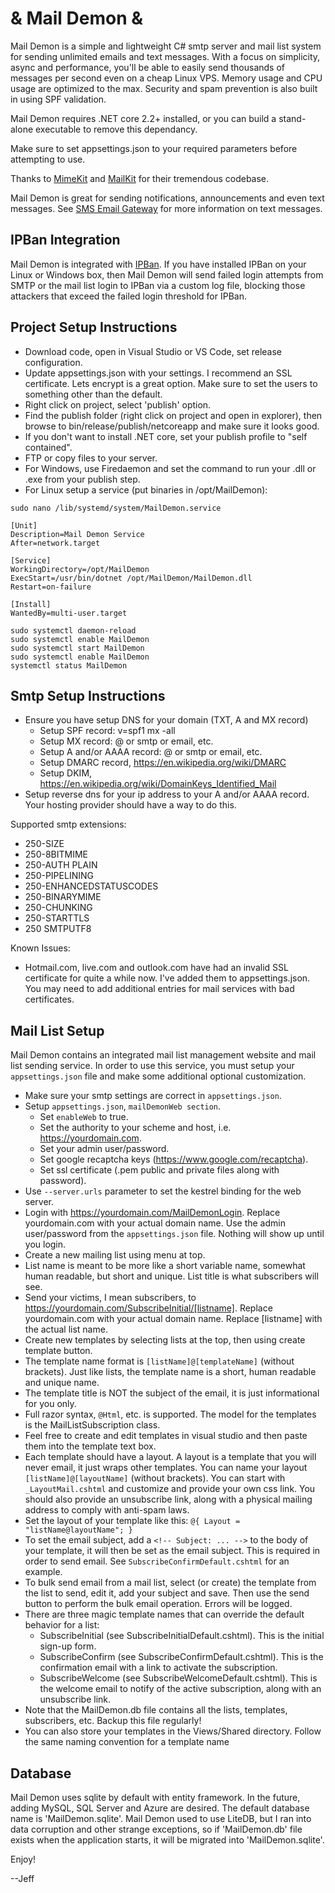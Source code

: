 # & Mail Demon &

Mail Demon is a simple and lightweight C# smtp server and mail list system for sending unlimited emails and text messages. With a focus on simplicity, async and performance, you'll be able to easily send thousands of messages per second even on a cheap Linux VPS. Memory usage and CPU usage are optimized to the max. Security and spam prevention is also built in using SPF validation.

Mail Demon requires .NET core 2.2+ installed, or you can build a stand-alone executable to remove this dependancy.

Make sure to set appsettings.json to your required parameters before attempting to use.

Thanks to <a href='https://github.com/jstedfast/MimeKit'>MimeKit</a> and <a href='https://github.com/jstedfast/MailKit'>MailKit</a> for their tremendous codebase.

Mail Demon is great for sending notifications, announcements and even text messages. See <a href='http://smsemailgateway.com/'>SMS Email Gateway</a> for more information on text messages.

## IPBan Integration
Mail Demon is integrated with <a href='https://github.com/DigitalRuby/IPBan'>IPBan</a>. If you have installed IPBan on your Linux or Windows box, then Mail Demon will send failed login attempts from SMTP or the mail list login to IPBan via a custom log file, blocking those attackers that exceed the failed login threshold for IPBan.

## Project Setup Instructions
- Download code, open in Visual Studio or VS Code, set release configuration.
- Update appsettings.json with your settings. I recommend an SSL certificate. Lets encrypt is a great option. Make sure to set the users to something other than the default.
- Right click on project, select 'publish' option.
- Find the publish folder (right click on project and open in explorer), then browse to bin/release/publish/netcoreapp and make sure it looks good.
- If you don't want to install .NET core, set your publish profile to "self contained".
- FTP or copy files to your server.
- For Windows, use Firedaemon and set the command to run your .dll or .exe from your publish step.
- For Linux setup a service (put binaries in /opt/MailDemon):

```
sudo nano /lib/systemd/system/MailDemon.service
```

```
[Unit]
Description=Mail Demon Service
After=network.target

[Service]
WorkingDirectory=/opt/MailDemon
ExecStart=/usr/bin/dotnet /opt/MailDemon/MailDemon.dll
Restart=on-failure

[Install]
WantedBy=multi-user.target

sudo systemctl daemon-reload 
sudo systemctl enable MailDemon
sudo systemctl start MailDemon
sudo systemctl enable MailDemon
systemctl status MailDemon
```

## Smtp Setup Instructions
- Ensure you have setup DNS for your domain (TXT, A and MX record)
  - Setup SPF record: v=spf1 mx -all
  - Setup MX record: @ or smtp or email, etc.
  - Setup A and/or AAAA record: @ or smtp or email, etc.
  - Setup DMARC record, https://en.wikipedia.org/wiki/DMARC
  - Setup DKIM, https://en.wikipedia.org/wiki/DomainKeys_Identified_Mail
- Setup reverse dns for your ip address to your A and/or AAAA record. Your hosting provider should have a way to do this.

Supported smtp extensions:
- 250-SIZE
- 250-8BITMIME
- 250-AUTH PLAIN
- 250-PIPELINING
- 250-ENHANCEDSTATUSCODES
- 250-BINARYMIME
- 250-CHUNKING
- 250-STARTTLS
- 250 SMTPUTF8

Known Issues:
- Hotmail.com, live.com and outlook.com have had an invalid SSL certificate for quite a while now. I've added them to appsettings.json. You may need to add additional entries for mail services with bad certificates.

## Mail List Setup

Mail Demon contains an integrated mail list management website and mail list sending service. In order to use this service, you must setup your `appsettings.json` file and make some additional optional customization.

- Make sure your smtp settings are correct in `appsettings.json`.
- Setup `appsettings.json`, `mailDemonWeb section`.
  - Set `enableWeb` to true.
  - Set the authority to your scheme and host, i.e. https://yourdomain.com.
  - Set your admin user/password.
  - Set google recaptcha keys (https://www.google.com/recaptcha).
  - Set ssl certificate (.pem public and private files along with password).
- Use `--server.urls` parameter to set the kestrel binding for the web server.
- Login with https://yourdomain.com/MailDemonLogin. Replace yourdomain.com with your actual domain name. Use the admin user/password from the `appsettings.json` file. Nothing will show up until you login.
- Create a new mailing list using menu at top.
- List name is meant to be more like a short variable name, somewhat human readable, but short and unique. List title is what subscribers will see.
- Send your victims, I mean subscribers, to https://yourdomain.com/SubscribeInitial/[listname]. Replace yourdomain.com with your actual domain name. Replace [listname] with the actual list name.
- Create new templates by selecting lists at the top, then using create template button.
- The template name format is `[listName]@[templateName]` (without brackets). Just like lists, the template name is a short, human readable and unique name.
- The template title is NOT the subject of the email, it is just informational for you only.
- Full razor syntax, `@Html`, etc. is supported. The model for the templates is the MailListSubscription class.
- Feel free to create and edit templates in visual studio and then paste them into the template text box.
- Each template should have a layout. A layout is a template that you will never email, it just wraps other templates. You can name your layout `[listName]@[layoutName]` (without brackets). You can start with `_LayoutMail.cshtml` and customize and provide your own css link. You should also provide an unsubscribe link, along with a physical mailing address to comply with anti-spam laws.
- Set the layout of your template like this: `@{ Layout = "listName@layoutName"; }`
- To set the email subject, add a `<!-- Subject: ... -->` to the body of your template, it will then be set as the email subject. This is required in order to send email. See `SubscribeConfirmDefault.cshtml` for an example.
- To bulk send email from a mail list, select (or create) the template from the list to send, edit it, add your subject and save. Then use the send button to perform the bulk email operation. Errors will be logged.
- There are three magic template names that can override the default behavior for a list:
  - SubscribeInitial (see SubscribeInitialDefault.cshtml). This is the initial sign-up form.
  - SubscribeConfirm (see SubscribeConfirmDefault.cshtml). This is the confirmation email with a link to activate the subscription.
  - SubscribeWelcome (see SubscribeWelcomeDefault.cshtml). This is the welcome email to notify of the active subscription, along with an unsubscribe link.
- Note that the MailDemon.db file contains all the lists, templates, subscribers, etc. Backup this file regularly!
- You can also store your templates in the Views/Shared directory. Follow the same naming convention for a template name 

## Database
Mail Demon uses sqlite by default with entity framework. In the future, adding MySQL, SQL Server and Azure are desired. The default database name is 'MailDemon.sqlite'. Mail Demon used to use LiteDB, but I ran into data corruption and other strange exceptions, so if 'MailDemon.db' file exists when the application starts, it will be migrated into 'MailDemon.sqlite'.

Enjoy!

--Jeff
